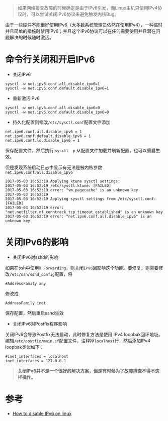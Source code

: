 > 如果网络排查故障的时候确定是由于IPv6引发，而Linux主机只使用IPv4协议时，可以尝试关闭IPv6协议来避免触发内核Bug。

由于一些硬件不能很好使用IPv6（大多数系统管理员依然在使用IPv4），一种临时并且简单的措施时禁用IPv6；并且这个IPv6协议可以在任何需要使用并且潜在问题解决的时候随时激活。

# 命令行关闭和开启IPv6

* 关闭IPv6

```
sysctl -w net.ipv6.conf.all.disable_ipv6=1
sysctl -w net.ipv6.conf.default.disable_ipv6=1
```

* 重新激活IPv6

```
sysctl -w net.ipv6.conf.all.disable_ipv6=0
sysctl -w net.ipv6.conf.default.disable_ipv6=0
```

* 持久化配置则修改`/etc/sysctl.conf`配置文件添加

```
net.ipv6.conf.all.disable_ipv6 = 1 
net.ipv6.conf.default.disable_ipv6 = 1 
net.ipv6.conf.lo.disable_ipv6 = 1
```

保存配置文件，然后执行 `sysctl -p` 从配置文件加载并刷新配置，也可以重启生效。

但是发现系统启动日志中显示有无法是被内核参数`net.ipv6.conf.all.disable_ipv6`

```
2017-05-03 16:52:19	Applying ktune sysctl settings:
2017-05-03 16:52:19	/etc/sysctl.ktune: [FAILED]
2017-05-03 16:52:19	error: "vm.pagecache" is an unknown key
2017-05-03 16:52:19	 
2017-05-03 16:52:19	Applying sysctl settings from /etc/sysctl.conf: [FAILED]
2017-05-03 16:52:19	error: "net.netfilter.nf_conntrack_tcp_timeout_established" is an unknown key
2017-05-03 16:52:19	error: "net.ipv6.conf.all.disable_ipv6" is an unknown key
```

# 关闭IPv6的影响

* 关闭IPv6对sshd的影响

如果在ssh中使用`X Forwarding`，则关闭`IPv6`回影响这个功能。要修复，则需要修改`/etc/ssh/sshd_config`配置，将

```
#AddressFamily any
```

修改成

```
AddressFamily inet
```

保存配置，然后重启sshd生效

* 关闭IPv6对Postfix程序影响

关闭IPv6会导致Postfix无法启动，此时修复方法是使用 IPv4 loopbak回环地址。编辑`/etc/postfix/main.cf`配置文件，注释掉`localhost`行，然后添加IPv4 loopbak类似如下：

```
#inet_interfaces = localhost
inet_interfaces = 127.0.0.1
```

> **关闭IPv6并不是一个很好的解决方案，但是有时候为了故障排查不得不这样操作。**

# 参考

* [How to disable IPv6 on linux](http://www.techrepublic.com/article/how-to-disable-ipv6-on-linux/)